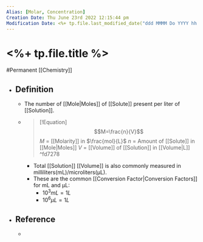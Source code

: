 ```yaml
---
Alias: [Molar, Concentration]
Creation Date: Thu June 23rd 2022 12:15:44 pm 
Modification Date: <%+ tp.file.last_modified_date("ddd MMMM Do YYYY hh:mm:ss a") %>
---
```

# <%+ tp.file.title %>
#Permanent [[Chemistry]]

- ## Definition
	- The number of [[Mole|Moles]] of [[Solute]] present per liter of [[Solution]].
  - > [!Equation]
	  > $$M=\frac{n}{V}$$
	  > $M$ = [[Molarity]] in $\frac{mol}{L}$
	  > $n$ = Amount of [[Solute]] in [[Mole|Moles]]
	  >  $V$ = [[Volume]] of [[Solution]] in [[Volume|L]] ^fd7278
	- Total [[Solution]] [[Volume]] is also commonly measured in milliliters(mL)/microliters(μL).
	- These are the common [[Conversion Factor|Conversion Factors]] for mL and μL:
		- $10^3mL=1L$
		- $10^6μL=1L$
- ## Reference
	- 